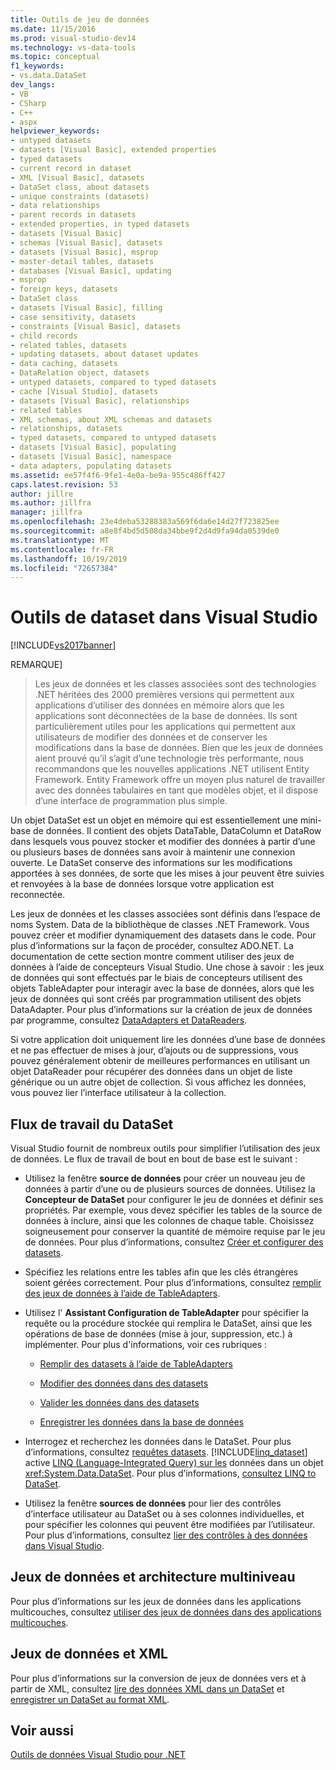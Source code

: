 ```yaml
---
title: Outils de jeu de données
ms.date: 11/15/2016
ms.prod: visual-studio-dev14
ms.technology: vs-data-tools
ms.topic: conceptual
f1_keywords:
- vs.data.DataSet
dev_langs:
- VB
- CSharp
- C++
- aspx
helpviewer_keywords:
- untyped datasets
- datasets [Visual Basic], extended properties
- typed datasets
- current record in dataset
- XML [Visual Basic], datasets
- DataSet class, about datasets
- unique constraints (datasets)
- data relationships
- parent records in datasets
- extended properties, in typed datasets
- datasets [Visual Basic]
- schemas [Visual Basic], datasets
- datasets [Visual Basic], msprop
- master-detail tables, datasets
- databases [Visual Basic], updating
- msprop
- foreign keys, datasets
- DataSet class
- datasets [Visual Basic], filling
- case sensitivity, datasets
- constraints [Visual Basic], datasets
- child records
- related tables, datasets
- updating datasets, about dataset updates
- data caching, datasets
- DataRelation object, datasets
- untyped datasets, compared to typed datasets
- cache [Visual Studio], datasets
- datasets [Visual Basic], relationships
- related tables
- XML schemas, about XML schemas and datasets
- relationships, datasets
- typed datasets, compared to untyped datasets
- datasets [Visual Basic], populating
- datasets [Visual Basic], namespace
- data adapters, populating datasets
ms.assetid: ee57f4f6-9fe1-4e0a-be9a-955c486ff427
caps.latest.revision: 53
author: jillre
ms.author: jillfra
manager: jillfra
ms.openlocfilehash: 23e4deba53288383a569f6da6e14d27f723825ee
ms.sourcegitcommit: a8e8f4bd5d508da34bbe9f2d4d9fa94da0539de0
ms.translationtype: MT
ms.contentlocale: fr-FR
ms.lasthandoff: 10/19/2019
ms.locfileid: "72657384"
---
```

# <a name="dataset-tools-in-visual-studio"></a>Outils de dataset dans Visual Studio
[!INCLUDE[vs2017banner](../includes/vs2017banner.md)]

REMARQUE]
> Les jeux de données et les classes associées sont des technologies .NET héritées des 2000 premières versions qui permettent aux applications d’utiliser des données en mémoire alors que les applications sont déconnectées de la base de données. Ils sont particulièrement utiles pour les applications qui permettent aux utilisateurs de modifier des données et de conserver les modifications dans la base de données. Bien que les jeux de données aient prouvé qu’il s’agit d’une technologie très performante, nous recommandons que les nouvelles applications .NET utilisent Entity Framework. Entity Framework offre un moyen plus naturel de travailler avec des données tabulaires en tant que modèles objet, et il dispose d’une interface de programmation plus simple.

 Un objet DataSet est un objet en mémoire qui est essentiellement une mini-base de données. Il contient des objets DataTable, DataColumn et DataRow dans lesquels vous pouvez stocker et modifier des données à partir d’une ou plusieurs bases de données sans avoir à maintenir une connexion ouverte. Le DataSet conserve des informations sur les modifications apportées à ses données, de sorte que les mises à jour peuvent être suivies et renvoyées à la base de données lorsque votre application est reconnectée.

 Les jeux de données et les classes associées sont définis dans l’espace de noms System. Data de la bibliothèque de classes .NET Framework. Vous pouvez créer et modifier dynamiquement des datasets dans le code. Pour plus d’informations sur la façon de procéder, consultez ADO.NET. La documentation de cette section montre comment utiliser des jeux de données à l’aide de concepteurs Visual Studio. Une chose à savoir : les jeux de données qui sont effectués par le biais de concepteurs utilisent des objets TableAdapter pour interagir avec la base de données, alors que les jeux de données qui sont créés par programmation utilisent des objets DataAdapter. Pour plus d’informations sur la création de jeux de données par programme, consultez [DataAdapters et DataReaders](https://msdn.microsoft.com/library/cc952ca2-ec19-46ab-9189-15174b52cb74).

 Si votre application doit uniquement lire les données d’une base de données et ne pas effectuer de mises à jour, d’ajouts ou de suppressions, vous pouvez généralement obtenir de meilleures performances en utilisant un objet DataReader pour récupérer des données dans un objet de liste générique ou un autre objet de collection. Si vous affichez les données, vous pouvez lier l’interface utilisateur à la collection.

## <a name="dataset-workflow"></a>Flux de travail du DataSet
 Visual Studio fournit de nombreux outils pour simplifier l’utilisation des jeux de données. Le flux de travail de bout en bout de base est le suivant :

- Utilisez la fenêtre **source de données** pour créer un nouveau jeu de données à partir d’une ou de plusieurs sources de données. Utilisez la **Concepteur de DataSet** pour configurer le jeu de données et définir ses propriétés. Par exemple, vous devez spécifier les tables de la source de données à inclure, ainsi que les colonnes de chaque table. Choisissez soigneusement pour conserver la quantité de mémoire requise par le jeu de données. Pour plus d’informations, consultez [Créer et configurer des datasets](../data-tools/create-and-configure-datasets-in-visual-studio.md).

- Spécifiez les relations entre les tables afin que les clés étrangères soient gérées correctement. Pour plus d’informations, consultez [remplir des jeux de données à l’aide de TableAdapters](../data-tools/fill-datasets-by-using-tableadapters.md).

- Utilisez l' **Assistant Configuration de TableAdapter** pour spécifier la requête ou la procédure stockée qui remplira le DataSet, ainsi que les opérations de base de données (mise à jour, suppression, etc.) à implémenter. Pour plus d'informations, voir ces rubriques :

  - [Remplir des datasets à l’aide de TableAdapters](../data-tools/fill-datasets-by-using-tableadapters.md)

  - [Modifier des données dans des datasets](../data-tools/edit-data-in-datasets.md)

  - [Valider les données dans des datasets](../data-tools/validate-data-in-datasets.md)

  - [Enregistrer les données dans la base de données](../data-tools/save-data-back-to-the-database.md)

- Interrogez et recherchez les données dans le DataSet. Pour plus d’informations, consultez [requêtes datasets](../data-tools/query-datasets.md). [!INCLUDE[linq_dataset](../includes/linq-dataset-md.md)] active [LINQ (Language-Integrated Query) sur les](https://msdn.microsoft.com/library/a73c4aec-5d15-4e98-b962-1274021ea93d) données dans un objet <xref:System.Data.DataSet>. Pour plus d’informations, [consultez LINQ to DataSet](https://msdn.microsoft.com/library/743e3755-3ecb-45a2-8d9b-9ed41f0dcf17).

- Utilisez la fenêtre **sources de données** pour lier des contrôles d’interface utilisateur au DataSet ou à ses colonnes individuelles, et pour spécifier les colonnes qui peuvent être modifiées par l’utilisateur. Pour plus d’informations, consultez [lier des contrôles à des données dans Visual Studio](../data-tools/bind-controls-to-data-in-visual-studio.md).

## <a name="datasets-and-n-tier-architecture"></a>Jeux de données et architecture multiniveau
 Pour plus d’informations sur les jeux de données dans les applications multicouches, consultez [utiliser des jeux de données dans des applications multicouches](../data-tools/work-with-datasets-in-n-tier-applications.md).

## <a name="datasets-and-xml"></a>Jeux de données et XML
 Pour plus d’informations sur la conversion de jeux de données vers et à partir de XML, consultez [lire des données XML dans un DataSet](../data-tools/read-xml-data-into-a-dataset.md) et [enregistrer un DataSet au format XML](../data-tools/save-a-dataset-as-xml.md).

## <a name="see-also"></a>Voir aussi
 [Outils de données Visual Studio pour .NET](../data-tools/visual-studio-data-tools-for-dotnet.md)
